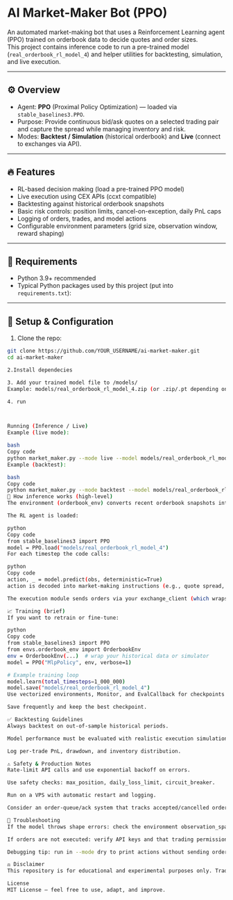 # AI Market-Maker Bot (PPO)

An automated market-making bot that uses a Reinforcement Learning agent (PPO) trained on orderbook data to decide quotes and order sizes.  
This project contains inference code to run a pre-trained model (`real_orderbook_rl_model_4`) and helper utilities for backtesting, simulation, and live execution.

---

## ⚙️ Overview
- Agent: **PPO** (Proximal Policy Optimization) — loaded via `stable_baselines3.PPO`.
- Purpose: Provide continuous bid/ask quotes on a selected trading pair and capture the spread while managing inventory and risk.
- Modes: **Backtest / Simulation** (historical orderbook) and **Live** (connect to exchanges via API).

---

## 🔥 Features
- RL-based decision making (load a pre-trained PPO model)
- Live execution using CEX APIs (ccxt compatible)
- Backtesting against historical orderbook snapshots
- Basic risk controls: position limits, cancel-on-exception, daily PnL caps
- Logging of orders, trades, and model actions
- Configurable environment parameters (grid size, observation window, reward shaping)

---

## 🧾 Requirements
- Python 3.9+ recommended
- Typical Python packages used by this project (put into `requirements.txt`):


---

## 🔧 Setup & Configuration
1. Clone the repo:
```bash
git clone https://github.com/YOUR_USERNAME/ai-market-maker.git
cd ai-market-maker

2.Install dependecies

3. Add your trained model file to /models/
Example: models/real_orderbook_rl_model_4.zip (or .zip/.pt depending on how you saved it).

4. run



Running (Inference / Live)
Example (live mode):

bash
Copy code
python market_maker.py --mode live --model models/real_orderbook_rl_model_4
Example (backtest):

bash
Copy code
python market_maker.py --mode backtest --model models/real_orderbook_rl_model_4 --history data/orderbook_history.parquet
🧠 How inference works (high-level)
The environment (orderbook_env) converts recent orderbook snapshots into an observation vector.

The RL agent is loaded:

python
Copy code
from stable_baselines3 import PPO
model = PPO.load("models/real_orderbook_rl_model_4")
For each timestep the code calls:

python
Copy code
action, _ = model.predict(obs, deterministic=True)
action is decoded into market-making instructions (e.g., quote spread, order sizes, aggressive/ passive flag).

The execution module sends orders via your exchange_client (which wraps ccxt) and updates local state.

📈 Training (brief)
If you want to retrain or fine-tune:

python
Copy code
from stable_baselines3 import PPO
from envs.orderbook_env import OrderbookEnv
env = OrderbookEnv(...)  # wrap your historical data or simulator
model = PPO("MlpPolicy", env, verbose=1)

# Example training loop
model.learn(total_timesteps=1_000_000)
model.save("models/real_orderbook_rl_model_4")
Use vectorized environments, Monitor, and EvalCallback for checkpoints & evaluation.

Save frequently and keep the best checkpoint.

✅ Backtesting Guidelines
Always backtest on out-of-sample historical periods.

Model performance must be evaluated with realistic execution simulation: slippage, latency, order-fill probability, exchange fees.

Log per-trade PnL, drawdown, and inventory distribution.

⚠ Safety & Production Notes
Rate-limit API calls and use exponential backoff on errors.

Use safety checks: max_position, daily_loss_limit, circuit_breaker.

Run on a VPS with automatic restart and logging.

Consider an order-queue/ack system that tracks accepted/cancelled orders (don’t assume success).

📝 Troubleshooting
If the model throws shape errors: check the environment observation_space and ensure pre-processing (normalization) is identical to training.

If orders are not executed: verify API keys and that trading permission is enabled (no withdrawal permission needed).

Debugging tip: run in --mode dry to print actions without sending orders.

⚖ Disclaimer
This repository is for educational and experimental purposes only. Trading cryptocurrencies carries risk. The author is not responsible for financial loss or damages arising from the use of this software.

License
MIT License — feel free to use, adapt, and improve.
